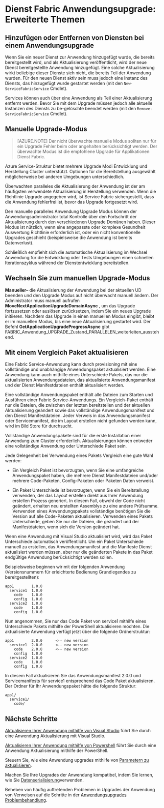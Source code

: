 <properties
   pageTitle="Anwendungsupgrade: Erweiterte Themen | Microsoft Azure"
   description="Dieser Artikel behandelt einige erweiterten Themen zur Aktualisierung einer Fabric Service-Anwendungs."
   services="service-fabric"
   documentationCenter=".net"
   authors="mani-ramaswamy"
   manager="timlt"
   editor=""/>

<tags
   ms.service="service-fabric"
   ms.devlang="dotnet"
   ms.topic="article"
   ms.tgt_pltfrm="NA"
   ms.workload="NA"
   ms.date="09/14/2016"
   ms.author="subramar"/>

# <a name="service-fabric-application-upgrade-advanced-topics"></a>Dienst Fabric Anwendungsupgrade: Erweiterte Themen

## <a name="adding-or-removing-services-during-an-application-upgrade"></a>Hinzufügen oder Entfernen von Diensten bei einem Anwendungsupgrade

Wenn Sie ein neuer Dienst zur Anwendung hinzugefügt wurde, die bereits bereitgestellt wird, und als Aktualisierung veröffentlicht, wird der neue Dienst bereitgestellte Anwendung hinzugefügt.  Eine solche Aktualisierung wirkt beliebige dieser Dienste sich nicht, die bereits Teil der Anwendung wurden. Für den neuen Dienst aktiv sein muss jedoch eine Instanz des Diensts, das hinzugefügt wurde gestartet werden (mit den `New-ServiceFabricService` Cmdlet).

Services können auch über eine Anwendung als Teil einer Aktualisierung entfernt werden. Bevor Sie mit dem Upgrade müssen jedoch alle aktuelle Instanzen des Diensts zu be-gelöschte beendet werden (mit den `Remove-ServiceFabricService` Cmdlet). 

## <a name="manual-upgrade-mode"></a>Manuelle Upgrade-Modus

> [AZURE.NOTE]  Der nicht überwachte manuelle Modus sollten nur für ein Upgrade Fehler beim oder angehalten berücksichtigt werden. Der überwachte Modus ist die empfohlene Upgrade für Applikationen Dienst Fabric.

Azure Service-Struktur bietet mehrere Upgrade Modi Entwicklung und Herstellung Cluster unterstützt. Optionen für die Bereitstellung ausgewählt möglicherweise bei anderen Umgebungen unterschiedlich.

Überwachten paralleles die Aktualisierung der Anwendung ist der am häufigsten verwendete Aktualisierung in Herstellung verwenden. Wenn die Richtlinie Upgrade angegeben wird, ist Service Fabric sichergestellt, dass die Anwendung fehlerfrei ist, bevor das Upgrade fortgesetzt wird.

 Den manuelle paralleles Anwendung Upgrade Modus können der Anwendungsadministrator total Kontrolle über den Fortschritt der Aktualisierung durch den verschiedenen Upgrade Domänen haben. Dieser Modus ist nützlich, wenn eine angepasste oder komplexe Gesundheit Auswertung Richtlinie erforderlich ist, oder ein nicht konventionelle Upgrades geschieht (beispielsweise die Anwendung ist bereits Datenverlust).

Schließlich empfiehlt sich die automatische Aktualisierung im Wechsel Anwendung für die Entwicklung oder Tests Umgebungen einen schnellen Iterationszyklus während der Dienstentwicklung bereitstellen.

## <a name="change-to-manual-upgrade-mode"></a>Wechseln Sie zum manuellen Upgrade-Modus
**Manueller**– die Aktualisierung der Anwendung bei der aktuellen UD beenden und den Upgrade Modus auf nicht überwacht manuell ändern. Der Administrator muss manuell aufrufen **MoveNextApplicationUpgradeDomainAsync** , um das Upgrade fortzusetzen oder auslösen zurücksetzen, indem Sie ein neues Upgrade initiieren. Nachdem das Upgrade in einen manuellen Modus eingibt, bleibt er im manuellen Modus, bis eine neue Aktualisierung gestartet wird. Der Befehl **GetApplicationUpgradeProgressAsync** gibt FABRIC\_Anwendung\_UPGRADE\_Zustand\_PARALLELEN\_weiterleiten\_ausstehend.

## <a name="upgrade-with-a-diff-package"></a>Mit einem Vergleich Paket aktualisieren

Eine Fabric Service-Anwendung kann durch provisioning mit eine vollständige und unabhängige Anwendungspaket aktualisiert werden. Eine Anwendung kann auch mithilfe eines Unterschiede Pakets, das nur die aktualisierten Anwendungsdateien, das aktualisierte Anwendungsmanifest und der Dienst Manifestdateien enthält aktualisiert werden.

Eine vollständige Anwendungspaket enthält alle Dateien zum Starten und Ausführen einer Fabric Service-Anwendungs. Ein Vergleich-Paket enthält nur die Dateien, die zwischen der letzten bereitstellen und der aktuellen Aktualisierung geändert sowie das vollständige Anwendungsmanifest und den Dienst Manifestdateien. Jeder Verweis in das Anwendungsmanifest oder Servicemanifest, die im Layout erstellen nicht gefunden werden kann, wird im Bild Store für durchsucht.

Vollständige Anwendungspakete sind für die erste Installation einer Anwendung zum Cluster erforderlich. Aktualisierungen können entweder eine vollständige Anwendung oder Unterschiede Paket sein.

Jede Gelegenheit bei Verwendung eines Pakets Vergleich eine gute Wahl werden:

* Ein Vergleich Paket ist bevorzugten, wenn Sie eine umfangreiche Anwendungspaket haben, die mehrere Dienst Manifestdateien und/oder mehrere Code-Paketen, Config-Paketen oder Paketen Daten verweist.

* Ein Paket Unterschiede ist bevorzugten, wenn Sie ein Bereitstellung verwenden, der das Layout erstellen direkt aus Ihrer Anwendung erstellen Prozess generiert. In diesem Fall, obwohl der Code nicht geändert, erhalten neu erstellten Assemblys zu eine andere Prüfsumme. Verwenden eines Anwendungspakets vollständige benötigen Sie die Version auf alle Code-Paketen aktualisieren. Verwenden eines Pakets Unterschiede, geben Sie nur die Dateien, die geändert und der Manifestdateien, wenn sich die Version geändert hat.

Wenn eine Anwendung mit Visual Studio aktualisiert wird, wird das Paket Unterschiede automatisch veröffentlicht. Um ein Paket Unterschiede manuell zu erstellen, das Anwendungsmanifest und die Manifeste Dienst aktualisiert werden müssen, aber nur die geänderten Pakete in das Paket endgültige Anwendung berücksichtigt werden sollen. 

Beispielsweise beginnen wir mit der folgenden Anwendung (Versionsnummern für erleichterte Bedienung Grundlegendes zu bereitgestellten):

```text
app1        1.0.0
  service1  1.0.0
    code    1.0.0
    config  1.0.0
  service2  1.0.0
    code    1.0.0
    config  1.0.0
```

Nun angenommen, Sie nur das Code Paket von service1 mithilfe eines Unterschiede Pakets mithilfe der PowerShell aktualisieren möchten. Die aktualisierte Anwendung verfügt jetzt über die folgende Ordnerstruktur:

```text
app1        2.0.0      <-- new version
  service1  2.0.0      <-- new version
    code    2.0.0      <-- new version
    config  1.0.0
  service2  1.0.0
    code    1.0.0
    config  1.0.0
```

In diesem Fall aktualisieren Sie das Anwendungsmanifest 2.0.0 und Servicemanifests für service1 entsprechend das Code Paket aktualisieren. Der Ordner für Ihr Anwendungspaket hätte die folgende Struktur:

```text
app1/
  service1/
    code/
```

## <a name="next-steps"></a>Nächste Schritte

[Aktualisieren Ihrer Anwendung mithilfe von Visual Studio](service-fabric-application-upgrade-tutorial.md) führt Sie durch eine Anwendung Aktualisierung mit Visual Studio.

[Aktualisieren Ihrer Anwendung mithilfe von Powershell](service-fabric-application-upgrade-tutorial-powershell.md) führt Sie durch eine Anwendung Aktualisierung mithilfe der PowerShell.

Steuern Sie, wie eine Anwendung upgrades mithilfe von [Parametern zu aktualisieren](service-fabric-application-upgrade-parameters.md).

Machen Sie Ihre Upgrades der Anwendung kompatibel, indem Sie lernen, wie Sie [Datenserialisierung](service-fabric-application-upgrade-data-serialization.md)verwenden.

Beheben von häufig auftretenden Problemen in Upgrades der Anwendung von Verweisen auf die Schritte in der [Anwendungsupgrades Problembehandlung](service-fabric-application-upgrade-troubleshooting.md).
 
